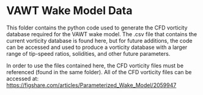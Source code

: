 # VAWT Wake Model Data

This folder contains the python code used to generate the CFD vorticity database required for the VAWT wake model. The .csv file that contains the current vorticity database is found here, but for future additions, the code can be accessed and used to produce a vorticity database with a larger range of tip-speed ratios, solidities, and other future parameters.

In order to use the files contained here, the CFD vorticity files must be referenced (found in the same folder). All of the CFD vorticity files can be accessed at:
https://figshare.com/articles/Parameterized_Wake_Model/2059947
